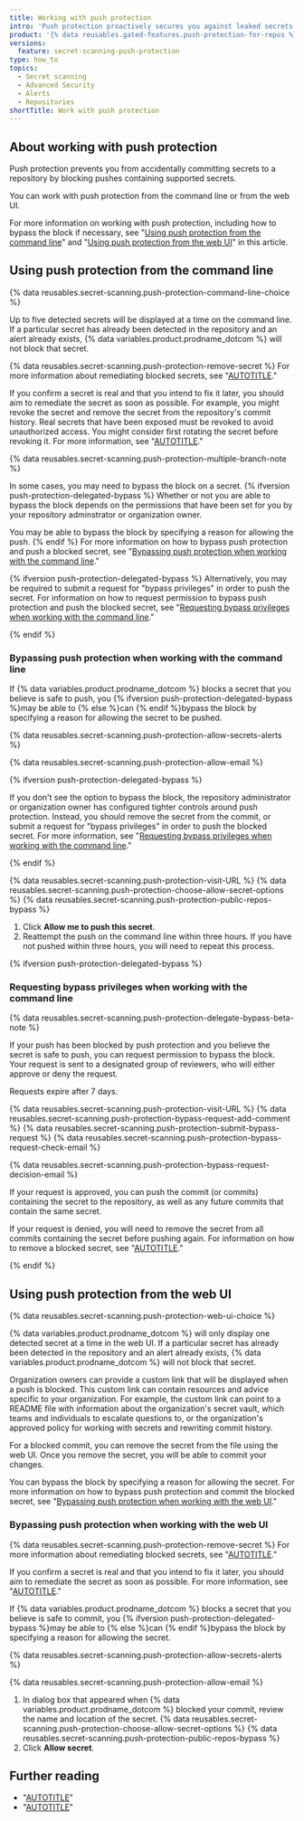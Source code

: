 ```yaml
---
title: Working with push protection
intro: 'Push protection proactively secures you against leaked secrets in your repositories by blocking pushes containing secrets. To push a commit containing a secret, you must specify a reason for bypassing the block{% ifversion push-protection-delegated-bypass %}, or, if required, request bypass privileges to bypass the block{% endif %}.'
product: '{% data reusables.gated-features.push-protection-for-repos %}'
versions:
  feature: secret-scanning-push-protection
type: how_to
topics:
  - Secret scanning
  - Advanced Security
  - Alerts
  - Repositories
shortTitle: Work with push protection
---
```


## About working with push protection

Push protection prevents you from accidentally committing secrets to a repository by blocking pushes containing supported secrets.

You can work with push protection from the command line or from the web UI.

For more information on working with push protection, including how to bypass the block if necessary, see "[Using push protection from the command line](#using-push-protection-from-the-command-line)" and "[Using push protection from the web UI](#using-push-protection-from-the-web-ui)" in this article.

## Using push protection from the command line

{% data reusables.secret-scanning.push-protection-command-line-choice %}

Up to five detected secrets will be displayed at a time on the command line. If a particular secret has already been detected in the repository and an alert already exists, {% data variables.product.prodname_dotcom %} will not block that secret.

{% data reusables.secret-scanning.push-protection-remove-secret %} For more information about remediating blocked secrets, see "[AUTOTITLE](/code-security/secret-scanning/pushing-a-branch-blocked-by-push-protection#resolving-a-blocked-push-on-the-command-line)."

If you confirm a secret is real and that you intend to fix it later, you should aim to remediate the secret as soon as possible. For example, you might revoke the secret and remove the secret from the repository's commit history. Real secrets that have been exposed must be revoked to avoid unauthorized access. You might consider first rotating the secret before revoking it. For more information, see "[AUTOTITLE](/authentication/keeping-your-account-and-data-secure/removing-sensitive-data-from-a-repository)."

{% data reusables.secret-scanning.push-protection-multiple-branch-note %}

In some cases, you may need to bypass the block on a secret. {% ifversion push-protection-delegated-bypass %} Whether or not you are able to bypass the block depends on the permissions that have been set for you by your repository adminstrator or organization owner.

You may be able to bypass the block by specifying a reason for allowing the push. {% endif %} For more information on how to bypass push protection and push a blocked secret, see "[Bypassing push protection when working with the command line](#bypassing-push-protection-when-working-with-the-command-line)."

{% ifversion push-protection-delegated-bypass %} Alternatively, you may be required to submit a request for "bypass privileges" in order to push the secret. For information on how to request permission to bypass push protection and push the blocked secret, see "[Requesting bypass privileges when working with the command line](#requesting-bypass-privileges-when-working-with-the-command-line)."

{% endif %}

### Bypassing push protection when working with the command line

If {% data variables.product.prodname_dotcom %} blocks a secret that you believe is safe to push, you {% ifversion push-protection-delegated-bypass %}may be able to {% else %}can {% endif %}bypass the block by specifying a reason for allowing the secret to be pushed.

{% data reusables.secret-scanning.push-protection-allow-secrets-alerts %}

{% data reusables.secret-scanning.push-protection-allow-email %}

{% ifversion push-protection-delegated-bypass %}

If you don't see the option to bypass the block, the repository administrator or organization owner has configured tighter controls around push protection. Instead, you should remove the secret from the commit, or submit a request for "bypass privileges" in order to push the blocked secret. For more information, see "[Requesting bypass privileges when working with the command line](#requesting-bypass-privileges-when-working-with-the-command-line)."

{% endif %}

{% data reusables.secret-scanning.push-protection-visit-URL %}
{% data reusables.secret-scanning.push-protection-choose-allow-secret-options %}
{% data reusables.secret-scanning.push-protection-public-repos-bypass %}
1. Click **Allow me to push this secret**.
1. Reattempt the push on the command line within three hours. If you have not pushed within three hours, you will need to repeat this process.

{% ifversion push-protection-delegated-bypass %}

### Requesting bypass privileges when working with the command line

{% data reusables.secret-scanning.push-protection-delegate-bypass-beta-note %}

If your push has been blocked by push protection and you believe the secret is safe to push, you can request permission to bypass the block. Your request is sent to a designated group of reviewers, who will either approve or deny the request.

Requests expire after 7 days.

{% data reusables.secret-scanning.push-protection-visit-URL %}
{% data reusables.secret-scanning.push-protection-bypass-request-add-comment %}
{% data reusables.secret-scanning.push-protection-submit-bypass-request %}
{% data reusables.secret-scanning.push-protection-bypass-request-check-email %}

{% data reusables.secret-scanning.push-protection-bypass-request-decision-email %}

If your request is approved, you can push the commit (or commits) containing the secret to the repository, as well as any future commits that contain the same secret.

If your request is denied, you will need to remove the secret from all commits containing the secret before pushing again. For information on how to remove a blocked secret, see "[AUTOTITLE](/code-security/secret-scanning/pushing-a-branch-blocked-by-push-protection#resolving-a-blocked-push-on-the-command-line)."

{% endif %}

## Using push protection from the web UI

{% data reusables.secret-scanning.push-protection-web-ui-choice %}

{% data variables.product.prodname_dotcom %} will only display one detected secret at a time in the web UI. If a particular secret has already been detected in the repository and an alert already exists, {% data variables.product.prodname_dotcom %} will not block that secret.

Organization owners can provide a custom link that will be displayed when a push is blocked. This custom link can contain resources and advice specific to your organization. For example, the custom link can point to a README file with information about the organization's secret vault, which teams and individuals to escalate questions to, or the organization's approved policy for working with secrets and rewriting commit history.

For a blocked commit, you can remove the secret from the file using the web UI. Once you remove the secret, you will be able to commit your changes.

You can bypass the block by specifying a reason for allowing the secret. For more information on how to bypass push protection and commit the blocked secret, see "[Bypassing push protection when working with the web UI](#bypassing-push-protection-when-working-with-the-web-ui)."

### Bypassing push protection when working with the web UI

{% data reusables.secret-scanning.push-protection-remove-secret %} For more information about remediating blocked secrets, see "[AUTOTITLE](/code-security/secret-scanning/pushing-a-branch-blocked-by-push-protection#resolving-a-blocked-push-in-the-web-ui)."

If you confirm a secret is real and that you intend to fix it later, you should aim to remediate the secret as soon as possible. For more information, see "[AUTOTITLE](/authentication/keeping-your-account-and-data-secure/removing-sensitive-data-from-a-repository)."

If {% data variables.product.prodname_dotcom %} blocks a secret that you believe is safe to commit, you {% ifversion push-protection-delegated-bypass %}may be able to {% else %}can {% endif %}bypass the block by specifying a reason for allowing the secret.

{% data reusables.secret-scanning.push-protection-allow-secrets-alerts %}

{% data reusables.secret-scanning.push-protection-allow-email %}

1. In dialog box that appeared when {% data variables.product.prodname_dotcom %} blocked your commit, review the name and location of the secret.
{% data reusables.secret-scanning.push-protection-choose-allow-secret-options %}
{% data reusables.secret-scanning.push-protection-public-repos-bypass %}
1. Click **Allow secret**.

## Further reading

- "[AUTOTITLE](/code-security/secret-scanning/pushing-a-branch-blocked-by-push-protection)"
- "[AUTOTITLE](/code-security/secret-scanning/push-protection-for-repositories-and-organizations)"
